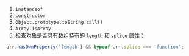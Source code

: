 1. `instanceof`
2. `constructor`
3. `Object.prototype.toString.call()`
4. `Array.isArray`
5. 检查对象是否具有数组特有的 `length` 和 `splice` 属性：

```JavaScript
arr.hasOwnProperty('length') && typeof arr.splice === 'function';
```
